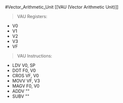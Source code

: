 
#Vector_Arithmetic_Unit
[[VAU (Vector Arithmetic Unit)]]

> VAU Registers:

- V0
- V1
- V2
- V3
- VF

> VAU Instructions:

- LDV V0, SP
- DOT F0, V0
- CROS VF, V0
- MOVV VF, V3
- MAGV F0, V0
- ADDV ""
- SUBV ""